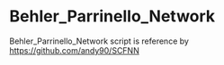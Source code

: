 # Behler_Parrinello_Network

Behler_Parrinello_Network script is reference by https://github.com/andy90/SCFNN

